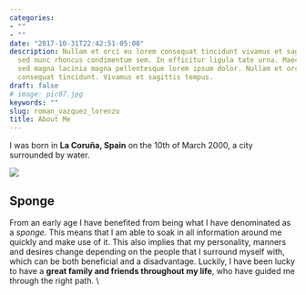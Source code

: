 ```yaml
---
categories:
- ""
- ""
date: "2017-10-31T22:42:51-05:00"
description: Nullam et orci eu lorem consequat tincidunt vivamus et sagittis magna
  sed nunc rhoncus condimentum sem. In efficitur ligula tate urna. Maecenas massa
  sed magna lacinia magna pellentesque lorem ipsum dolor. Nullam et orci eu lorem
  consequat tincidunt. Vivamus et sagittis tempus.
draft: false
# image: pic07.jpg
keywords: ""
slug: roman_vazquez_lorenzo
title: About Me
---
```


I was born in **La Coruña, Spain** on the 10th of March 2000, a city surrounded by water.

![](https://www.ebooking.com/es/noticias/wp-content/uploads/2019/01/la-coruna.jpg)

## Sponge

From an early age I have benefited from being what I have denominated as a *sponge*. This means that I am able to soak in all information around me quickly and make use of it. This also implies that my personality, manners and desires change depending on the people that I surround myself with, which can be both beneficial and a disadvantage. Luckily, I have been lucky to have a **great family and friends throughout my life**, who have guided me through the right path. \